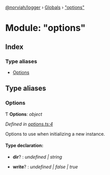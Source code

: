 [@norviah/logger](../README.md) › [Globals](../globals.md) › ["options"](_options_.md)

# Module: "options"

## Index

### Type aliases

* [Options](_options_.md#options)

## Type aliases

###  Options

Ƭ **Options**: *object*

*Defined in [options.ts:4](https://github.com/norviah/logger/blob/0522667/src/options.ts#L4)*

Options to use when initializing a new instance.

#### Type declaration:

* **dir**? : *undefined | string*

* **write**? : *undefined | false | true*
